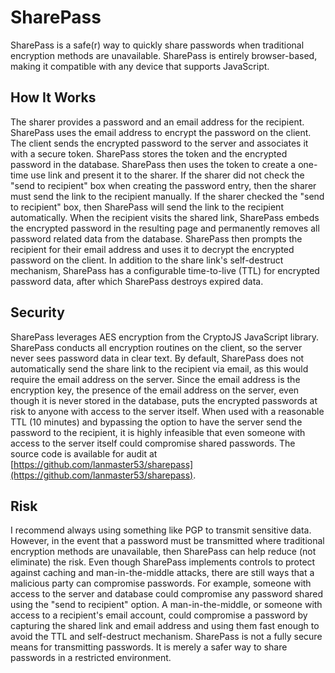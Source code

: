 # SharePass

SharePass is a safe(r) way to quickly share passwords when traditional encryption methods are unavailable. SharePass is entirely browser-based, making it compatible with any device that supports JavaScript.

## How It Works

The sharer provides a password and an email address for the recipient. SharePass uses the email address to encrypt the password on the client. The client sends the encrypted password to the server and associates it with a secure token. SharePass stores the token and the encrypted password in the database. SharePass then uses the token to create a one-time use link and present it to the sharer. If the sharer did not check the "send to recipient" box when creating the password entry, then the sharer must send the link to the recipient manually. If the sharer checked the "send to recipient" box, then SharePass will send the link to the recipient automatically. When the recipient visits the shared link, SharePass embeds the encrypted password in the resulting page and permanently removes all password related data from the database. SharePass then prompts the recipient for their email address and uses it to decrypt the encrypted password on the client. In addition to the share link's self-destruct mechanism, SharePass has a configurable time-to-live (TTL) for encrypted password data, after which SharePass destroys expired data.

## Security

SharePass leverages AES encryption from the CryptoJS JavaScript library. SharePass conducts all encryption routines on the client, so the server never sees password data in clear text. By default, SharePass does not automatically send the share link to the recipient via email, as this would require the email address on the server. Since the email address is the encryption key, the presence of the email address on the server, even though it is never stored in the database, puts the encrypted passwords at risk to anyone with access to the server itself. When used with a reasonable TTL (10 minutes) and bypassing the option to have the server send the password to the recipient, it is highly infeasible that even someone with access to the server itself could compromise shared passwords. The source code is available for audit at [https://github.com/lanmaster53/sharepass](https://github.com/lanmaster53/sharepass).

## Risk

I recommend always using something like PGP to transmit sensitive data. However, in the event that a password must be transmitted where traditional encryption methods are unavailable, then SharePass can help reduce (not eliminate) the risk. Even though SharePass implements controls to protect against caching and man-in-the-middle attacks, there are still ways that a malicious party can compromise passwords. For example, someone with access to the server and database could compromise any password shared using the "send to recipient" option. A man-in-the-middle, or someone with access to a recipient's email account, could compromise a password by capturing the shared link and email address and using them fast enough to avoid the TTL and self-destruct mechanism. SharePass is not a fully secure means for transmitting passwords. It is merely a safer way to share passwords in a restricted environment.
